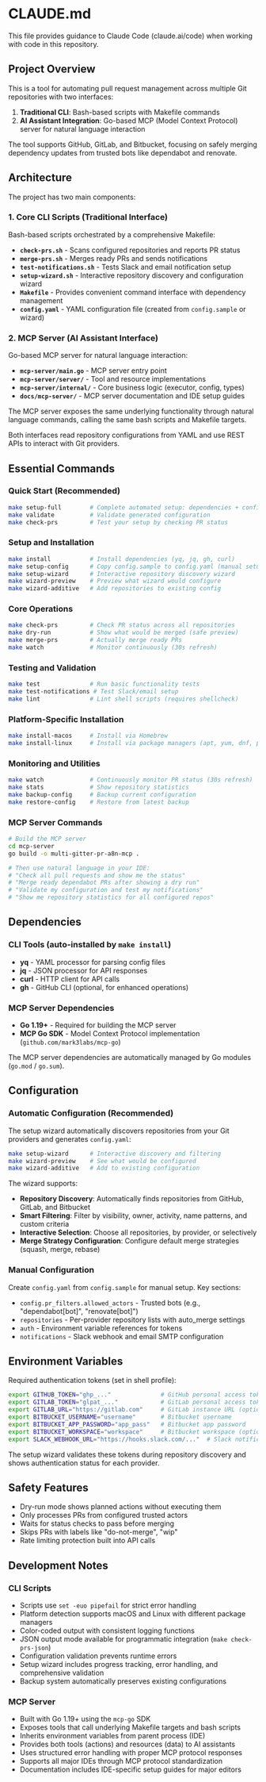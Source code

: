 # CLAUDE.md

This file provides guidance to Claude Code (claude.ai/code) when working with code in this repository.

## Project Overview

This is a tool for automating pull request management across multiple Git repositories with two interfaces:

1. **Traditional CLI**: Bash-based scripts with Makefile commands
2. **AI Assistant Integration**: Go-based MCP (Model Context Protocol) server for natural language interaction

The tool supports GitHub, GitLab, and Bitbucket, focusing on safely merging dependency updates from trusted bots like dependabot and renovate.

## Architecture

The project has two main components:

### 1. Core CLI Scripts (Traditional Interface)

Bash-based scripts orchestrated by a comprehensive Makefile:

- **`check-prs.sh`** - Scans configured repositories and reports PR status
- **`merge-prs.sh`** - Merges ready PRs and sends notifications
- **`test-notifications.sh`** - Tests Slack and email notification setup
- **`setup-wizard.sh`** - Interactive repository discovery and configuration wizard
- **`Makefile`** - Provides convenient command interface with dependency management
- **`config.yaml`** - YAML configuration file (created from `config.sample` or wizard)

### 2. MCP Server (AI Assistant Interface)

Go-based MCP server for natural language interaction:

- **`mcp-server/main.go`** - MCP server entry point
- **`mcp-server/server/`** - Tool and resource implementations
- **`mcp-server/internal/`** - Core business logic (executor, config, types)
- **`docs/mcp-server/`** - MCP server documentation and IDE setup guides

The MCP server exposes the same underlying functionality through natural language commands, calling the same bash scripts and Makefile targets.

Both interfaces read repository configurations from YAML and use REST APIs to interact with Git providers.

## Essential Commands

### Quick Start (Recommended)

```bash
make setup-full        # Complete automated setup: dependencies + config wizard
make validate          # Validate generated configuration
make check-prs         # Test your setup by checking PR status
```

### Setup and Installation

```bash
make install           # Install dependencies (yq, jq, gh, curl)
make setup-config      # Copy config.sample to config.yaml (manual setup)
make setup-wizard      # Interactive repository discovery wizard
make wizard-preview    # Preview what wizard would configure
make wizard-additive   # Add repositories to existing config
```

### Core Operations

```bash
make check-prs         # Check PR status across all repositories
make dry-run           # Show what would be merged (safe preview)
make merge-prs         # Actually merge ready PRs
make watch             # Monitor continuously (30s refresh)
```

### Testing and Validation

```bash
make test              # Run basic functionality tests
make test-notifications # Test Slack/email setup
make lint              # Lint shell scripts (requires shellcheck)
```

### Platform-Specific Installation

```bash
make install-macos     # Install via Homebrew
make install-linux     # Install via package managers (apt, yum, dnf, pacman)
```

### Monitoring and Utilities

```bash
make watch             # Continuously monitor PR status (30s refresh)
make stats             # Show repository statistics
make backup-config     # Backup current configuration
make restore-config    # Restore from latest backup
```

### MCP Server Commands

```bash
# Build the MCP server
cd mcp-server
go build -o multi-gitter-pr-a8n-mcp .

# Then use natural language in your IDE:
# "Check all pull requests and show me the status"
# "Merge ready dependabot PRs after showing a dry run"
# "Validate my configuration and test my notifications"
# "Show me repository statistics for all configured repos"
```

## Dependencies

### CLI Tools (auto-installed by `make install`)

- **yq** - YAML processor for parsing config files
- **jq** - JSON processor for API responses
- **curl** - HTTP client for API calls
- **gh** - GitHub CLI (optional, for enhanced operations)

### MCP Server Dependencies

- **Go 1.19+** - Required for building the MCP server
- **MCP Go SDK** - Model Context Protocol implementation (`github.com/mark3labs/mcp-go`)

The MCP server dependencies are automatically managed by Go modules (`go.mod` / `go.sum`).

## Configuration

### Automatic Configuration (Recommended)

The setup wizard automatically discovers repositories from your Git providers and generates `config.yaml`:

```bash
make setup-wizard      # Interactive discovery and filtering
make wizard-preview    # See what would be configured
make wizard-additive   # Add to existing configuration
```

The wizard supports:

- **Repository Discovery**: Automatically finds repositories from GitHub, GitLab, and Bitbucket
- **Smart Filtering**: Filter by visibility, owner, activity, name patterns, and custom criteria
- **Interactive Selection**: Choose all repositories, by provider, or selectively
- **Merge Strategy Configuration**: Configure default merge strategies (squash, merge, rebase)

### Manual Configuration

Create `config.yaml` from `config.sample` for manual setup. Key sections:

- `config.pr_filters.allowed_actors` - Trusted bots (e.g., "dependabot[bot]", "renovate[bot]")
- `repositories` - Per-provider repository lists with auto_merge settings
- `auth` - Environment variable references for tokens
- `notifications` - Slack webhook and email SMTP configuration

## Environment Variables

Required authentication tokens (set in shell profile):

```bash
export GITHUB_TOKEN="ghp_..."              # GitHub personal access token
export GITLAB_TOKEN="glpat_..."            # GitLab personal access token
export GITLAB_URL="https://gitlab.com"     # GitLab instance URL (optional)
export BITBUCKET_USERNAME="username"       # Bitbucket username
export BITBUCKET_APP_PASSWORD="app_pass"   # Bitbucket app password
export BITBUCKET_WORKSPACE="workspace"     # Bitbucket workspace (optional)
export SLACK_WEBHOOK_URL="https://hooks.slack.com/..."  # Slack notifications (optional)
```

The setup wizard validates these tokens during repository discovery and shows authentication status for each provider.

## Safety Features

- Dry-run mode shows planned actions without executing them
- Only processes PRs from configured trusted actors
- Waits for status checks to pass before merging
- Skips PRs with labels like "do-not-merge", "wip"
- Rate limiting protection built into API calls

## Development Notes

### CLI Scripts

- Scripts use `set -euo pipefail` for strict error handling
- Platform detection supports macOS and Linux with different package managers
- Color-coded output with consistent logging functions
- JSON output mode available for programmatic integration (`make check-prs-json`)
- Configuration validation prevents runtime errors
- Setup wizard includes progress tracking, error handling, and comprehensive validation
- Backup system automatically preserves existing configurations

### MCP Server

- Built with Go 1.19+ using the `mcp-go` SDK
- Exposes tools that call underlying Makefile targets and bash scripts
- Inherits environment variables from parent process (IDE)
- Provides both tools (actions) and resources (data) to AI assistants
- Uses structured error handling with proper MCP protocol responses
- Supports all major IDEs through MCP protocol standardization
- Documentation includes IDE-specific setup guides for major editors
